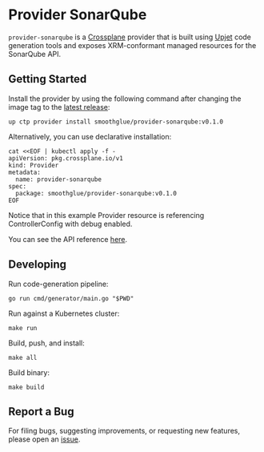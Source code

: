 # Provider SonarQube

`provider-sonarqube` is a [Crossplane](https://crossplane.io/) provider that
is built using [Upjet](https://github.com/crossplane/upjet) code
generation tools and exposes XRM-conformant managed resources for the
SonarQube API.

## Getting Started

Install the provider by using the following command after changing the image tag
to the [latest release](https://marketplace.upbound.io/providers/smoothglue/provider-sonarqube):
```
up ctp provider install smoothglue/provider-sonarqube:v0.1.0
```

Alternatively, you can use declarative installation:
```
cat <<EOF | kubectl apply -f -
apiVersion: pkg.crossplane.io/v1
kind: Provider
metadata:
  name: provider-sonarqube
spec:
  package: smoothglue/provider-sonarqube:v0.1.0
EOF
```

Notice that in this example Provider resource is referencing ControllerConfig with debug enabled.

You can see the API reference [here](https://doc.crds.dev/github.com/smoothglue/provider-sonarqube).

## Developing

Run code-generation pipeline:
```console
go run cmd/generator/main.go "$PWD"
```

Run against a Kubernetes cluster:

```console
make run
```

Build, push, and install:

```console
make all
```

Build binary:

```console
make build
```

## Report a Bug

For filing bugs, suggesting improvements, or requesting new features, please
open an [issue](https://github.com/smoothglue/provider-sonarqube/issues).
